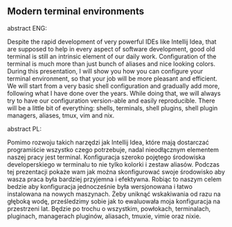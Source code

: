 ## Modern terminal environments

abstract ENG:

Despite the rapid development of very powerful IDEs like Intellij Idea, that are supposed to help in every aspect of software development, good old terminal is still an intrinsic element of our daily work. Configuration of the terminal is much more than just bunch of aliases and nice looking colors. 
During this presentation, I will show you how you can configure your terminal environment, so that your job will be more pleasant and efficient. We will start from a very basic shell configuration and gradually add more, following what I have done over the years. While doing that, we will always try to have our configuration version-able and easily reproducible. 
There will be a little bit of everything: shells, terminals, shell plugins, shell plugin managers, aliases, tmux, vim and nix.

abstract PL:

Pomimo rozwoju takich narzędzi jak Intellij Idea, które mają dostarczać programiście wszystko czego potrzebuje, 
nadal nieodłącznym elementem naszej pracy jest terminal. Konfiguracja szeroko pojętego środowiska developerskiego w terminalu to nie tylko kolorki i zestaw aliasów. 
Podczas tej prezentacji pokaże wam jak można skonfigurować swoje środowisko aby wasza praca była bardziej przyjemna i efektywna.
Robiąc to naszym celem bedzie aby konfiguracja jednocześnie była wersjonowana i łatwo instalowana na nowych maszynach. 
Żeby uniknąć wskakiwania od razu na głęboką wodę, prześledzimy sobie jak to ewaluowała moja konfiguracja na przestrzeni lat. 
Będzie po trochu o wszystkim, powłokach, terminalach, pluginach, managerach pluginów, aliasach, tmuxie, vimie oraz nixie.
